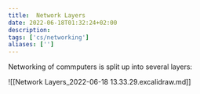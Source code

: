 ```yaml
---
title:  Network Layers
date: 2022-06-18T01:32:24+02:00
description: 
tags: ['cs/networking']
aliases: ['']
---
```

Networking of commputers is split up into several layers:

![[Network Layers_2022-06-18 13.33.29.excalidraw.md]]





